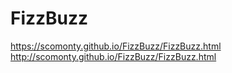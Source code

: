 FizzBuzz
========
https://scomonty.github.io/FizzBuzz/FizzBuzz.html
http://scomonty.github.io/FizzBuzz/FizzBuzz.html
